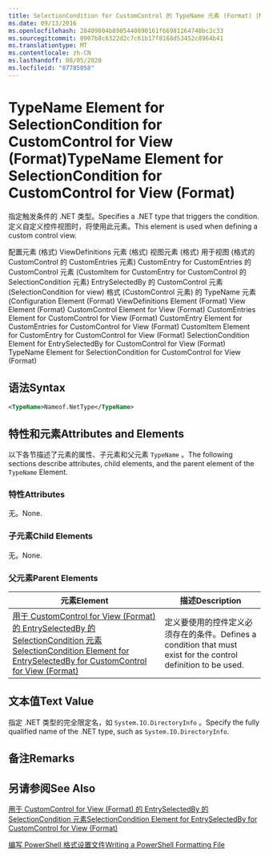 ```yaml
---
title: SelectionCondition for CustomControl 的 TypeName 元素 (Format) |Microsoft Docs
ms.date: 09/13/2016
ms.openlocfilehash: 28409604b8905440890161f66981264748bc2c33
ms.sourcegitcommit: 0907b8c6322d2c7c61b17f8168d53452c8964b41
ms.translationtype: MT
ms.contentlocale: zh-CN
ms.lasthandoff: 08/05/2020
ms.locfileid: "87785058"
---
```

# <a name="typename-element-for-selectioncondition-for-customcontrol-for-view--format"></a><span data-ttu-id="50145-102">TypeName Element for SelectionCondition for CustomControl for View (Format)</span><span class="sxs-lookup"><span data-stu-id="50145-102">TypeName Element for SelectionCondition for CustomControl for View  (Format)</span></span>

<span data-ttu-id="50145-103">指定触发条件的 .NET 类型。</span><span class="sxs-lookup"><span data-stu-id="50145-103">Specifies a .NET type that triggers the condition.</span></span> <span data-ttu-id="50145-104">定义自定义控件视图时，将使用此元素。</span><span class="sxs-lookup"><span data-stu-id="50145-104">This element is used when defining a custom control view.</span></span>

<span data-ttu-id="50145-105">配置元素 (格式) ViewDefinitions 元素 (格式) 视图元素 (格式) 用于视图 (格式的 CustomControl 的 CustomEntries 元素) CustomEntry for CustomEntries 的 CustomControl 元素 (CustomItem for CustomEntry for CustomControl 的 SelectionCondition 元素) EntrySelectedBy 的 CustomControl 元素 (SelectionCondition for view) 格式 (CustomControl 元素) 的 TypeName 元素 (</span><span class="sxs-lookup"><span data-stu-id="50145-105">Configuration Element (Format) ViewDefinitions Element (Format) View Element (Format) CustomControl Element for View (Format) CustomEntries Element for CustomControl for View (Format) CustomEntry Element for CustomEntries for CustomControl for View (Format) CustomItem Element for CustomEntry for CustomControl for View (Format) SelectionCondition Element for EntrySelectedBy for CustomControl for View (Format) TypeName Element for SelectionCondition for CustomControl for View  (Format)</span></span>

## <a name="syntax"></a><span data-ttu-id="50145-106">语法</span><span class="sxs-lookup"><span data-stu-id="50145-106">Syntax</span></span>

```xml
<TypeName>Nameof.NetType</TypeName>

```

## <a name="attributes-and-elements"></a><span data-ttu-id="50145-107">特性和元素</span><span class="sxs-lookup"><span data-stu-id="50145-107">Attributes and Elements</span></span>

<span data-ttu-id="50145-108">以下各节描述了元素的属性、子元素和父元素 `TypeName` 。</span><span class="sxs-lookup"><span data-stu-id="50145-108">The following sections describe attributes, child elements, and the parent element of the `TypeName` Element.</span></span>

### <a name="attributes"></a><span data-ttu-id="50145-109">特性</span><span class="sxs-lookup"><span data-stu-id="50145-109">Attributes</span></span>

<span data-ttu-id="50145-110">无。</span><span class="sxs-lookup"><span data-stu-id="50145-110">None.</span></span>

### <a name="child-elements"></a><span data-ttu-id="50145-111">子元素</span><span class="sxs-lookup"><span data-stu-id="50145-111">Child Elements</span></span>

<span data-ttu-id="50145-112">无。</span><span class="sxs-lookup"><span data-stu-id="50145-112">None.</span></span>

### <a name="parent-elements"></a><span data-ttu-id="50145-113">父元素</span><span class="sxs-lookup"><span data-stu-id="50145-113">Parent Elements</span></span>

|<span data-ttu-id="50145-114">元素</span><span class="sxs-lookup"><span data-stu-id="50145-114">Element</span></span>|<span data-ttu-id="50145-115">描述</span><span class="sxs-lookup"><span data-stu-id="50145-115">Description</span></span>|
|-------------|-----------------|
|[<span data-ttu-id="50145-116">用于 CustomControl for View (Format) 的 EntrySelectedBy 的 SelectionCondition 元素</span><span class="sxs-lookup"><span data-stu-id="50145-116">SelectionCondition Element for EntrySelectedBy for CustomControl for View (Format)</span></span>](./selectioncondition-element-for-entryselectedby-for-customcontrol-format.md)|<span data-ttu-id="50145-117">定义要使用的控件定义必须存在的条件。</span><span class="sxs-lookup"><span data-stu-id="50145-117">Defines a condition that must exist for the control definition to be used.</span></span>|

## <a name="text-value"></a><span data-ttu-id="50145-118">文本值</span><span class="sxs-lookup"><span data-stu-id="50145-118">Text Value</span></span>

<span data-ttu-id="50145-119">指定 .NET 类型的完全限定名，如 `System.IO.DirectoryInfo` 。</span><span class="sxs-lookup"><span data-stu-id="50145-119">Specify the fully qualified name of the .NET type, such as `System.IO.DirectoryInfo`.</span></span>

## <a name="remarks"></a><span data-ttu-id="50145-120">备注</span><span class="sxs-lookup"><span data-stu-id="50145-120">Remarks</span></span>

## <a name="see-also"></a><span data-ttu-id="50145-121">另请参阅</span><span class="sxs-lookup"><span data-stu-id="50145-121">See Also</span></span>

[<span data-ttu-id="50145-122">用于 CustomControl for View (Format) 的 EntrySelectedBy 的 SelectionCondition 元素</span><span class="sxs-lookup"><span data-stu-id="50145-122">SelectionCondition Element for EntrySelectedBy for CustomControl for View (Format)</span></span>](./selectioncondition-element-for-entryselectedby-for-customcontrol-format.md)

[<span data-ttu-id="50145-123">编写 PowerShell 格式设置文件</span><span class="sxs-lookup"><span data-stu-id="50145-123">Writing a PowerShell Formatting File</span></span>](./writing-a-powershell-formatting-file.md)
